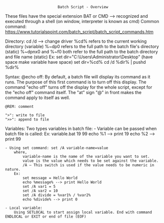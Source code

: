                             Batch Script - Overview
These files have the special extension BAT or CMD --> recognized and executed through a shell (on window, interpreter is known as cmd)
Common command: https://www.tutorialspoint.com/batch_script/batch_script_commands.htm

Directory: cd /d --> change driver 
    %cd%    refers to the current working directory (variable)
    %~dp0   refers to the full path to the batch file's directory (static)
    %~dpnx0 and %~f0 both refer to the full path to the batch directory and file name (static)
    Ex: set dir="C:\Users\Administrator\Desktop" (have space make variable have space)
        set dir=%cd%
        cd /d %dir% | pushd %dir%

Syntax:
    @echo off:
        By default, a batch file will display its command as it runs. The purpose of this first command is to turn off this display. The command "echo off" turns off the display for the whole script, except for the "echo off" command itself. The "at" sign "@" in front makes the command apply to itself as well.

    @REM: comment

    ">": write to file
    ">>": append to file

Variables:
    Two types variables in batch file: 
    - Variable can be passed when batch file is called: 
        Ex: variable.bat 19 99
            echo %1 --> print 19
            echo %2 --> print 99

    - Using set command: set /A variable-name=value
        where,
            variable-name is the name of the variable you want to set.
            value is the value which needs to be set against the variable.
            /A – This switch is used if the value needs to be numeric in nature.
        Ex: 
            set message = Hello World 
            echo %message% --> print Hello World
            set /A var1 = 5
            set /A var2 = 10
            set /A divide = %var1% / %var2%
            echo %divide% --> print 0

    - Local variable:
        Using SETLOCAL to start assign local variable. End with command ENDLOCAL or EXIT or end of file (EOF)

